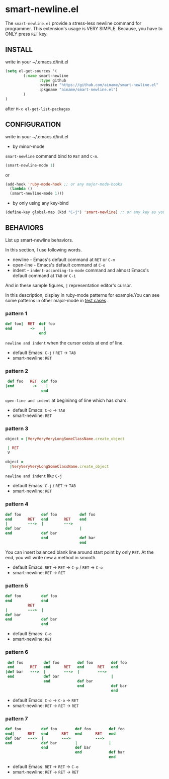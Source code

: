 smart-newline.el
================

The `smart-newline.el` provide a stress-less newline command for programmer.
This extension's usage is VERY SIMPLE. Because, you have to ONLY press `RET` key.

## INSTALL

write in your ~/.emacs.d/init.el

```lisp
(setq el-get-sources '(
        (:name smart-newline
               :type github
               :website "https://github.com/ainame/smart-newline.el"
               :pkgname "ainame/smart-newline.el")
        )
)
```

after `M-x el-get-list-packages`

## CONFIGURATION

write in your ~/.emacs.d/init.el

* by minor-mode

`smart-newline` command bind to `RET` and `C-m`.

```lisp
(smart-newline-mode 1)
```

or

```lisp
(add-hook 'ruby-mode-hook ;; or any major-mode-hooks
  (lambda ()
  (smart-newline-mode 1)))
```

* by only using any key-bind

```lisp
(define-key global-map (kbd "C-j") 'smart-newline) ;; or any key as you like
```

## BEHAVIORS

List up smart-newline behaviors.

In this section, I use following words.

* newline   - Emacs's default command at `RET` or `C-m`
* open-line - Emacs's default command at `C-o`
* indent    - `indent-according-to-mode` command and almost Emacs's default command at `TAB` or `C-i`

And in these sample figures, `|`  representation editor's cursor.

In this description, display in ruby-mode patterns for example.You can see some patterns in other major-mode in [test cases](https://github.com/ainame/smart-newline.el/tree/master/test) .
### pattern 1

```ruby
def foo|  RET  def foo
end        ->    |
               end
```

`newline and indent` when the cursor exists at end of line.

* default Emacs: `C-j` / `RET` -> `TAB`
* smart-newline: `RET`

### pattern 2

```ruby
 def foo   RET  def foo
|end        ->    |
                end
```

`open-line and indent` at begininng of line which has chars.

* default Emacs: `C-o` -> `TAB`
* smart-newline: `RET`

### pattern 3

```ruby
object = |VeryVeryVeryLongSomeClassName.create_object

 | RET
 V

object =
  |VeryVeryVeryLongSomeClassName.create_object
```

`newline and indent` like `C-j`

* default Emacs: `C-j` / `RET` -> `TAB`
* smart-newline: `RET`

### pattern 4

```ruby
def foo         def foo          def foo
end       RET   end       RET    end
|         --->  |         --->
def bar                          |
end             def bar
                end              def bar
                                 end
```

You can insert balanced blank line around start point by only `RET`.
At the end, you will write new a method in smooth.

* default Emacs: `RET` -> `RET` -> `C-p` / `RET` -> `C-o`
* smart-newline: `RET` -> `RET`

### pattern 5

```ruby
def foo         def foo
end             end
          RET
|         --->  |
def bar
end             def bar
                end
```

* default Emacs: `C-o`
* smart-newline: `RET`

### pattern 6

```ruby
 def foo         def foo        def foo        def foo
 end       RET   end      RET   end      RET   end
|def bar   --->  |        --->  |        --->
 end             def bar                       |
                 end            def bar
                                end            def bar
                                               end
```

* default Emacs: `C-o` -> `C-o` -> `RET`
* smart-newline: `RET` -> `RET` -> `RET`

### pattern 7

```ruby
def foo         def foo        def foo        def foo
end|      RET   end      RET   end      RET   end
def bar   --->  |        --->           --->
end             def bar        |              |
                end            def bar
                               end            def bar
                                              end
```

* default Emacs: `RET` -> `RET` -> `C-o`
* smart-newline: `RET` -> `RET` -> `RET`
